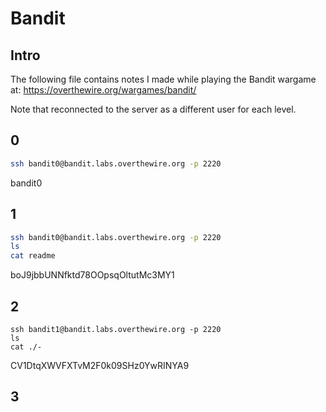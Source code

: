 # Bandit

## Intro
The following file contains notes I made while playing the Bandit wargame at:
https://overthewire.org/wargames/bandit/

Note that reconnected to the server as a different user for each level.

## 0
```bash
ssh bandit0@bandit.labs.overthewire.org -p 2220
```
bandit0
## 1
```bash
ssh bandit0@bandit.labs.overthewire.org -p 2220
ls
cat readme
```
boJ9jbbUNNfktd78OOpsqOltutMc3MY1
## 2
```
ssh bandit1@bandit.labs.overthewire.org -p 2220
ls
cat ./-
```
CV1DtqXWVFXTvM2F0k09SHz0YwRINYA9
## 3
